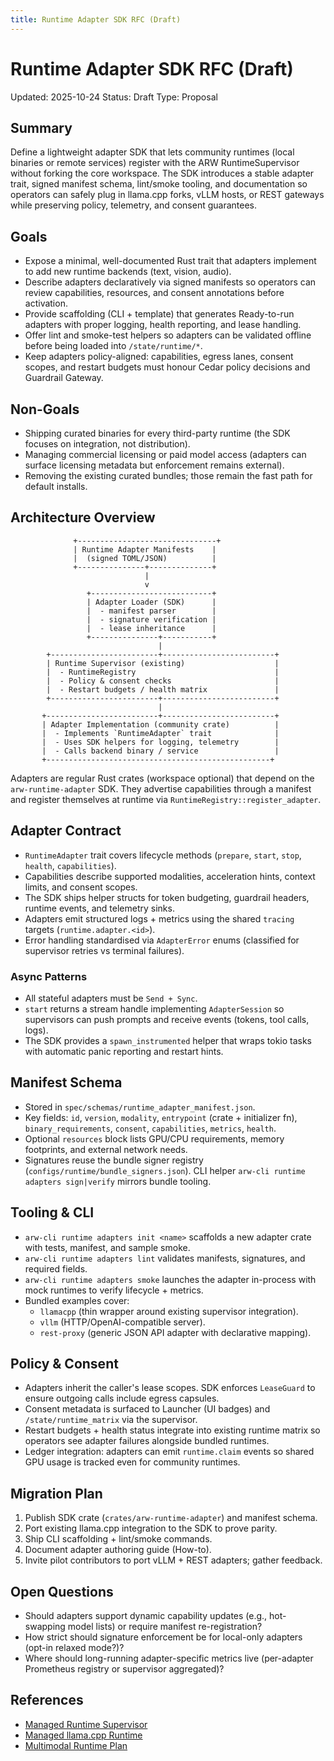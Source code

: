 ```yaml
---
title: Runtime Adapter SDK RFC (Draft)
---
```


# Runtime Adapter SDK RFC (Draft)
Updated: 2025-10-24
Status: Draft
Type: Proposal

## Summary
Define a lightweight adapter SDK that lets community runtimes (local binaries or remote services) register with the ARW RuntimeSupervisor without forking the core workspace. The SDK introduces a stable adapter trait, signed manifest schema, lint/smoke tooling, and documentation so operators can safely plug in llama.cpp forks, vLLM hosts, or REST gateways while preserving policy, telemetry, and consent guarantees.

## Goals
- Expose a minimal, well-documented Rust trait that adapters implement to add new runtime backends (text, vision, audio).
- Describe adapters declaratively via signed manifests so operators can review capabilities, resources, and consent annotations before activation.
- Provide scaffolding (CLI + template) that generates Ready-to-run adapters with proper logging, health reporting, and lease handling.
- Offer lint and smoke-test helpers so adapters can be validated offline before being loaded into `/state/runtime/*`.
- Keep adapters policy-aligned: capabilities, egress lanes, consent scopes, and restart budgets must honour Cedar policy decisions and Guardrail Gateway.

## Non-Goals
- Shipping curated binaries for every third-party runtime (the SDK focuses on integration, not distribution).
- Managing commercial licensing or paid model access (adapters can surface licensing metadata but enforcement remains external).
- Removing the existing curated bundles; those remain the fast path for default installs.

## Architecture Overview

```
              +-------------------------------+
              | Runtime Adapter Manifests    |
              |  (signed TOML/JSON)          |
              +---------------+--------------+
                              |
                              v
                 +---------------------------+
                 | Adapter Loader (SDK)      |
                 |  - manifest parser        |
                 |  - signature verification |
                 |  - lease inheritance      |
                 +---------------+-----------+
                                 |
        +------------------------+-------------------------+
        | Runtime Supervisor (existing)                    |
        |  - RuntimeRegistry                               |
        |  - Policy & consent checks                       |
        |  - Restart budgets / health matrix               |
        +------------------------+-------------------------+
                                 |
       +-------------------------+-------------------------+
       | Adapter Implementation (community crate)          |
       |  - Implements `RuntimeAdapter` trait              |
       |  - Uses SDK helpers for logging, telemetry        |
       |  - Calls backend binary / service                 |
       +--------------------------------------------------+
```

Adapters are regular Rust crates (workspace optional) that depend on the `arw-runtime-adapter` SDK. They advertise capabilities through a manifest and register themselves at runtime via `RuntimeRegistry::register_adapter`.

## Adapter Contract
- `RuntimeAdapter` trait covers lifecycle methods (`prepare`, `start`, `stop`, `health`, `capabilities`).
- Capabilities describe supported modalities, acceleration hints, context limits, and consent scopes.
- The SDK ships helper structs for token budgeting, guardrail headers, runtime events, and telemetry sinks.
- Adapters emit structured logs + metrics using the shared `tracing` targets (`runtime.adapter.<id>`).
- Error handling standardised via `AdapterError` enums (classified for supervisor retries vs terminal failures).

### Async Patterns
- All stateful adapters must be `Send + Sync`.
- `start` returns a stream handle implementing `AdapterSession` so supervisors can push prompts and receive events (tokens, tool calls, logs).
- The SDK provides a `spawn_instrumented` helper that wraps tokio tasks with automatic panic reporting and restart hints.

## Manifest Schema
- Stored in `spec/schemas/runtime_adapter_manifest.json`.
- Key fields: `id`, `version`, `modality`, `entrypoint` (crate + initializer fn), `binary_requirements`, `consent`, `capabilities`, `metrics`, `health`.
- Optional `resources` block lists GPU/CPU requirements, memory footprints, and external network needs.
- Signatures reuse the bundle signer registry (`configs/runtime/bundle_signers.json`). CLI helper `arw-cli runtime adapters sign|verify` mirrors bundle tooling.

## Tooling & CLI
- `arw-cli runtime adapters init <name>` scaffolds a new adapter crate with tests, manifest, and sample smoke.
- `arw-cli runtime adapters lint` validates manifests, signatures, and required fields.
- `arw-cli runtime adapters smoke` launches the adapter in-process with mock runtimes to verify lifecycle + metrics.
- Bundled examples cover:
  - `llamacpp` (thin wrapper around existing supervisor integration).
  - `vllm` (HTTP/OpenAI-compatible server).
  - `rest-proxy` (generic JSON API adapter with declarative mapping).

## Policy & Consent
- Adapters inherit the caller's lease scopes. SDK enforces `LeaseGuard` to ensure outgoing calls include egress capsules.
- Consent metadata is surfaced to Launcher (UI badges) and `/state/runtime_matrix` via the supervisor.
- Restart budgets + health status integrate into existing runtime matrix so operators see adapter failures alongside bundled runtimes.
- Ledger integration: adapters can emit `runtime.claim` events so shared GPU usage is tracked even for community runtimes.

## Migration Plan
1. Publish SDK crate (`crates/arw-runtime-adapter`) and manifest schema.
2. Port existing llama.cpp integration to the SDK to prove parity.
3. Ship CLI scaffolding + lint/smoke commands.
4. Document adapter authoring guide (How-to).
5. Invite pilot contributors to port vLLM + REST adapters; gather feedback.

## Open Questions
- Should adapters support dynamic capability updates (e.g., hot-swapping model lists) or require manifest re-registration?
- How strict should signature enforcement be for local-only adapters (opt-in relaxed mode?)?
- Where should long-running adapter-specific metrics live (per-adapter Prometheus registry or supervisor aggregated)?

## References
- [Managed Runtime Supervisor](managed_runtime_supervisor.md)
- [Managed llama.cpp Runtime](managed_llamacpp_runtime.md)
- [Multimodal Runtime Plan](multimodal_runtime_plan.md)

